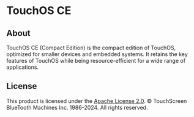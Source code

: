 # TouchOS CE

## About
TouchOS CE (Compact Edition) is the compact edition of TouchOS, optimized for smaller devices and embedded systems. It retains the key features of TouchOS while being resource-efficient for a wide range of applications.

## License

This product is licensed under the [Apache License 2.0](https://github.com/TouchScreen-BlueTooth-Machines/TouchOS-CE/blob/main/LICENSE). © TouchScreen BlueTooth Machines Inc. 1986-2024. All rights reserved.
